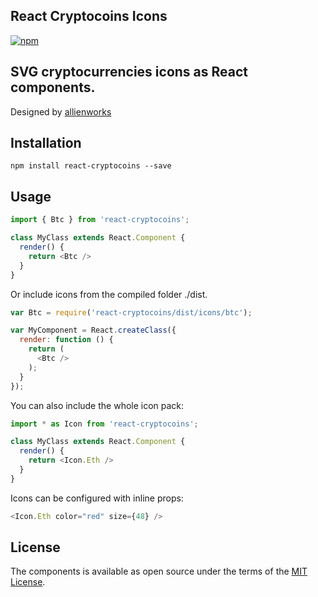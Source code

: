 ## React Cryptocoins Icons

[![npm](https://img.shields.io/npm/v/react-cryptocoins.svg)](https://www.npmjs.com/package/react-cryptocoins)

## SVG cryptocurrencies icons as React components.
Designed by [allienworks](https://github.com/allienworks/cryptocoins)

## Installation
    npm install react-cryptocoins --save

## Usage

```javascript
import { Btc } from 'react-cryptocoins';

class MyClass extends React.Component {
  render() {
    return <Btc />
  }
}
````
Or include icons from the compiled folder ./dist.
```javascript
var Btc = require('react-cryptocoins/dist/icons/btc');

var MyComponent = React.createClass({
  render: function () {
    return (
      <Btc />
    );
  }
});
```
You can also include the whole icon pack:
```javascript
import * as Icon from 'react-cryptocoins';

class MyClass extends React.Component {
  render() {
    return <Icon.Eth />
  }
}
```

Icons can be configured with inline props:
```javascript
<Icon.Eth color="red" size={48} />
```

## License

The components is available as open source under the terms of the [MIT License](http://opensource.org/licenses/MIT).

